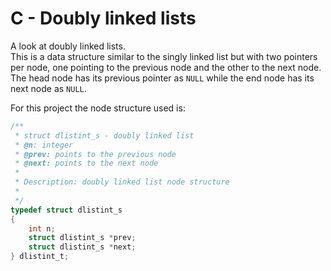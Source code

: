 # C - Doubly linked lists

A look at doubly linked lists.  
This is a data structure similar to the singly linked list but with two pointers per node, one pointing to the previous node and the other to the next node. The head node has its previous pointer as `NULL` while the end node has its next node as `NULL`.

For this project the node structure used is:

```C
/**
 * struct dlistint_s - doubly linked list
 * @n: integer
 * @prev: points to the previous node
 * @next: points to the next node
 *
 * Description: doubly linked list node structure
 * 
 */
typedef struct dlistint_s
{
    int n;
    struct dlistint_s *prev;
    struct dlistint_s *next;
} dlistint_t;
```
